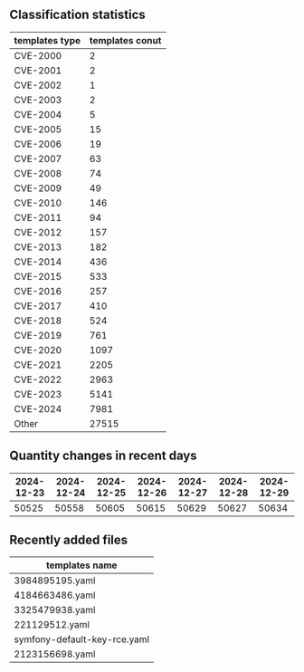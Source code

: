 ## Classification statistics
| templates type | templates conut | 
| --- | --- |
| CVE-2000 | 2 |
| CVE-2001 | 2 |
| CVE-2002 | 1 |
| CVE-2003 | 2 |
| CVE-2004 | 5 |
| CVE-2005 | 15 |
| CVE-2006 | 19 |
| CVE-2007 | 63 |
| CVE-2008 | 74 |
| CVE-2009 | 49 |
| CVE-2010 | 146 |
| CVE-2011 | 94 |
| CVE-2012 | 157 |
| CVE-2013 | 182 |
| CVE-2014 | 436 |
| CVE-2015 | 533 |
| CVE-2016 | 257 |
| CVE-2017 | 410 |
| CVE-2018 | 524 |
| CVE-2019 | 761 |
| CVE-2020 | 1097 |
| CVE-2021 | 2205 |
| CVE-2022 | 2963 |
| CVE-2023 | 5141 |
| CVE-2024 | 7981 |
| Other | 27515 |
## Quantity changes in recent days
|2024-12-23 | 2024-12-24 | 2024-12-25 | 2024-12-26 | 2024-12-27 | 2024-12-28 | 2024-12-29|
|--- | ------ | ------ | ------ | ------ | ------ | ---|
|50525 | 50558 | 50605 | 50615 | 50629 | 50627 | 50634|
## Recently added files
| templates name | 
| --- |
| 3984895195.yaml |
| 4184663486.yaml |
| 3325479938.yaml |
| 221129512.yaml |
| symfony-default-key-rce.yaml |
| 2123156698.yaml |
